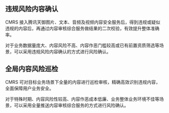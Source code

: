 ## 违规风险内容确认
CMRS 接入腾讯天御图片、文本、音频及视频内容安全服务后，得到违规或疑似违规的内容后，再通过内容审核综合服务做结果的二次校验，有效提升整体准确率。

对于业务数据量庞大、内容风险不高、内容作恶门槛较高或已有前置资质筛选等场景，可以采用违规风险内容确认的方式进行风险确认。

## 全局内容风险巡检 
CMRS 可对目标业务场景下全量的内容进行巡检审核，精确高效识别违规内容，全面保障用户业务安全。

对于特殊时期、内容风险性较高、内容作恶成本低廉、业务整体业务环境不佳等场景，可以采用全量推送内容审核综合服务的方式进行风险确认。